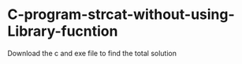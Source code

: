 # C-program-strcat-without-using-Library-fucntion
Download the c and exe file to find the total solution
